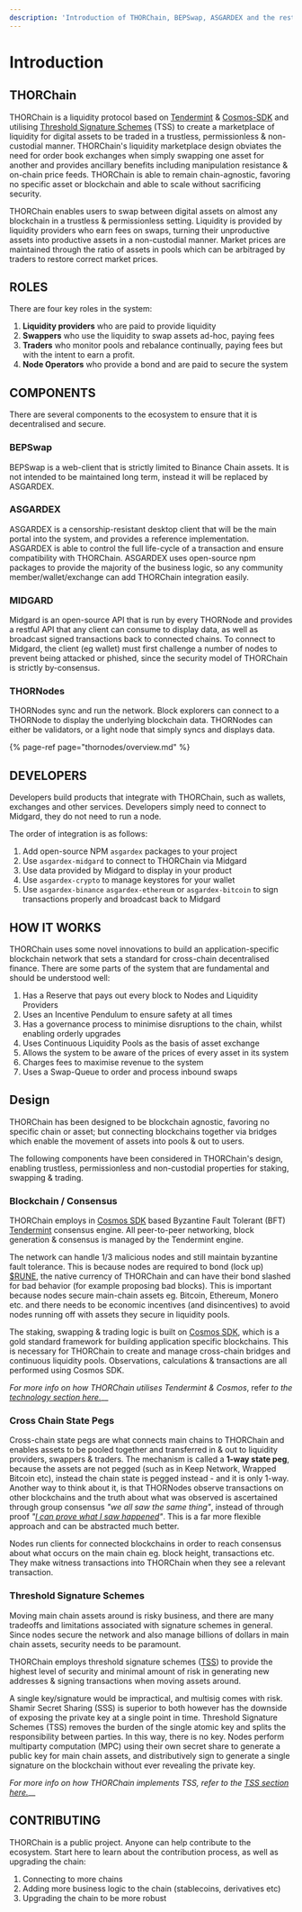 ```yaml
---
description: 'Introduction of THORChain, BEPSwap, ASGARDEX and the rest of the ecosystem.'
---
```


# Introduction

## THORChain

THORChain is a liquidity protocol based on [Tendermint](https://tendermint.com/) & [Cosmos-SDK](https://cosmos.network/) and utilising [Threshold Signature Schemes](https://eprint.iacr.org/2019/114.pdf) \(TSS\) to create a marketplace of liquidity for digital assets to be traded in a trustless, permissionless & non-custodial manner. THORChain's liquidity marketplace design obviates the need for order book exchanges when simply swapping one asset for another and provides ancillary benefits including manipulation resistance & on-chain price feeds. THORChain is able to remain chain-agnostic, favoring no specific asset or blockchain and able to scale without sacrificing security.

THORChain enables users to swap between digital assets on almost any blockchain in a trustless & permissionless setting. Liquidity is provided by liquidity providers who earn fees on swaps, turning their unproductive assets into productive assets in a non-custodial manner. Market prices are maintained through the ratio of assets in pools which can be arbitraged by traders to restore correct market prices.

## ROLES

There are four key roles in the system:

1. **Liquidity providers** who are paid to provide liquidity
2. **Swappers** who use the liquidity to swap assets ad-hoc, paying fees
3. **Traders** who monitor pools and rebalance continually, paying fees but with the intent to earn a profit. 
4. **Node Operators** who provide a bond and are paid to secure the system

## COMPONENTS

There are several components to the ecosystem to ensure that it is decentralised and secure. 

### BEPSwap

BEPSwap is a web-client that is strictly limited to Binance Chain assets. It is not intended to be maintained long term, instead it will be replaced by ASGARDEX.

### ASGARDEX

ASGARDEX is a censorship-resistant desktop client that will be the main portal into the system, and provides a reference implementation. ASGARDEX is able to control the full life-cycle of a transaction and ensure compatibility with THORChain. ASGARDEX uses open-source npm packages to provide the majority of the business logic, so any community member/wallet/exchange can add THORChain integration easily. 

### MIDGARD

Midgard is an open-source API that is run by every THORNode and provides a restful API that any client can consume to display data, as well as broadcast signed transactions back to connected chains. To connect to Midgard, the client \(eg wallet\) must first challenge a number of nodes to prevent being attacked or phished, since the security model of THORChain is strictly by-consensus. 

### THORNodes

THORNodes sync and run the network. Block explorers can connect to a THORNode to display the underlying blockchain data. THORNodes can either be validators, or a light node that simply syncs and displays data. 

{% page-ref page="thornodes/overview.md" %}

## DEVELOPERS

Developers build products that integrate with THORChain, such as wallets, exchanges and other services. Developers simply need to connect to Midgard, they do not need to run a node. 

The order of integration is as follows:

1. Add open-source NPM `asgardex` packages to your project
2. Use `asgardex-midgard` to connect to THORChain via Midgard
3. Use data provided by Midgard to display in your product
4. Use `asgardex-crypto` to manage keystores for your wallet
5. Use `asgardex-binance` `asgardex-ethereum` or `asgardex-bitcoin` to sign transactions properly and broadcast back to Midgard

## HOW IT WORKS

THORChain uses some novel innovations to build an application-specific blockchain network that sets a standard for cross-chain decentralised finance. There are some parts of the system that are fundamental and should be understood well:

1. Has a Reserve that pays out every block to Nodes and Liquidity Providers
2. Uses an Incentive Pendulum to ensure safety at all times
3. Has a governance process to minimise disruptions to the chain, whilst enabling orderly upgrades
4. Uses Continuous Liquidity Pools as the basis of asset exchange
5. Allows the system to be aware of the prices of every asset in its system
6. Charges fees to maximise revenue to the system
7. Uses a Swap-Queue to order and process inbound swaps

## Design

THORChain has been designed to be blockchain agnostic, favoring no specific chain or asset; but connecting blockchains together via bridges which enable the movement of assets into pools & out to users. 

The following components have been considered in THORChain's design, enabling trustless, permissionless and non-custodial properties for staking, swapping & trading.

### **Blockchain / Consensus**

THORChain employs  in [Cosmos SDK](https://github.com/cosmos/cosmos-sdk/blob/master/docs/intro/README.md)  based Byzantine Fault Tolerant \(BFT\) [Tendermint](https://tendermint.com/) consensus engine. All peer-to-peer networking, block generation & consensus is managed by the Tendermint engine.

The network can handle 1/3 malicious nodes and still maintain byzantine fault tolerance. This is because nodes are required to bond \(lock up\) [$RUNE](rune.md), the native currency of THORChain and can have their bond slashed for bad behavior \(for example proposing bad blocks\). This is important because nodes secure main-chain assets eg. Bitcoin, Ethereum, Monero etc. and there needs to be economic incentives \(and disincentives\) to avoid nodes running off with assets they secure in liquidity pools.

The staking, swapping & trading logic is built on [Cosmos SDK](https://github.com/cosmos/cosmos-sdk/blob/master/docs/intro/README.md), which is a gold standard framework for building application specific blockchains. This is necessary for THORChain to create and manage cross-chain bridges and continuous liquidity pools. Observations, calculations & transactions are all performed using Cosmos SDK. 

_For more info on how THORChain utilises Tendermint & Cosmos_, refer _to the_ [_technology section here._](technology.md#consensus)\_\_

### **Cross Chain State Pegs**

Cross-chain state pegs are what connects main chains to THORChain and enables assets to be pooled together and transferred in & out to liquidity providers, swappers & traders. The mechanism is called a **1-way state peg**, because the assets are not pegged \(such as in Keep Network, Wrapped Bitcoin etc\), instead the chain state is pegged instead - and it is only 1-way.  Another way to think about it, is that THORNodes observe transactions on other blockchains and the truth about what was observed is ascertained through group consensus _"we all saw the same thing"_, instead of through proof _"_[_I can prove what I saw happened_](https://github.com/summa-tx/relays/tree/golang/golang)_"_. This is a far more flexible approach and can be abstracted much better. 

Nodes run clients for connected blockchains in order to reach consensus about what occurs on the main chain eg. block height, transactions etc. They make witness transactions into THORChain when they see a relevant transaction.

### **Threshold Signature Schemes**

Moving main chain assets around is risky business, and there are many tradeoffs and limitations associated with signature schemes in general. Since nodes secure the network and also manage billions of dollars in main chain assets, security needs to be paramount.

THORChain employs threshold signature schemes \([TSS](https://eprint.iacr.org/2019/114.pdf)\) to provide the highest level of security and minimal amount of risk in generating new addresses & signing transactions when moving assets around.

A single key/signature would be impractical, and multisig comes with risk. Shamir Secret Sharing \(SSS\) is superior to both however has the downside of exposing the private key at a single point in time. Threshold Signature Schemes \(TSS\) removes the burden of the single atomic key and splits the responsibility between parties. In this way, there is no  key. Nodes perform multiparty computation \(MPC\) using their own secret share to generate a public key for main chain assets, and distributively sign to generate a single signature on the blockchain without ever revealing the private key.

_For more info on how THORChain implements TSS, refer to the_ [_TSS section here._](technology.md#threshold-signature-schemes)\_\_

## CONTRIBUTING

THORChain is a public project. Anyone can help contribute to the ecosystem. Start here to learn about the contribution process, as well as upgrading the chain:

1. Connecting to more chains
2. Adding more business logic to the chain \(stablecoins, derivatives etc\)
3. Upgrading the chain to be more robust

